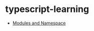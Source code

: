 # typescript-learning

- [Modules and Namespace](https://github.com/WaleedTariq109/typescript-learning/tree/main/modules%20and%20namespace)
